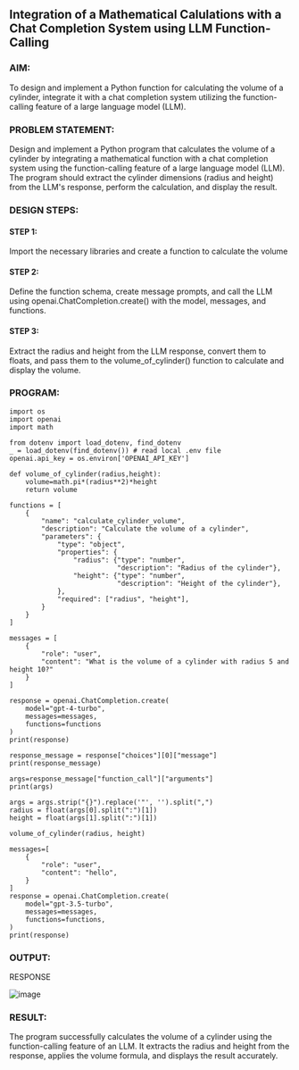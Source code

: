 ## Integration of a Mathematical Calulations with a Chat Completion System using LLM Function-Calling

### AIM:
To design and implement a Python function for calculating the volume of a cylinder, integrate it with a chat completion system utilizing the function-calling feature of a large language model (LLM).

### PROBLEM STATEMENT:
Design and implement a Python program that calculates the volume of a cylinder by integrating a mathematical function with a chat completion system using the function-calling feature of a large language model (LLM). The program should extract the cylinder dimensions (radius and height) from the LLM's response, perform the calculation, and display the result.

### DESIGN STEPS:

#### STEP 1: 
Import the necessary libraries and create a function to calculate the volume

#### STEP 2:
Define the function schema, create message prompts, and call the LLM using openai.ChatCompletion.create() with the model, messages, and functions.

#### STEP 3:
Extract the radius and height from the LLM response, convert them to floats, and pass them to the volume_of_cylinder() function to calculate and display the volume.

### PROGRAM:
```
import os
import openai
import math

from dotenv import load_dotenv, find_dotenv
_ = load_dotenv(find_dotenv()) # read local .env file
openai.api_key = os.environ['OPENAI_API_KEY']

def volume_of_cylinder(radius,height):
    volume=math.pi*(radius**2)*height
    return volume

functions = [
    {
        "name": "calculate_cylinder_volume",
        "description": "Calculate the volume of a cylinder",
        "parameters": {
            "type": "object",
            "properties": {
                "radius": {"type": "number", 
                           "description": "Radius of the cylinder"},
                "height": {"type": "number", 
                           "description": "Height of the cylinder"},
            },
            "required": ["radius", "height"],
        }
    }
]

messages = [
    {
        "role": "user", 
        "content": "What is the volume of a cylinder with radius 5 and height 10?"
    }
]

response = openai.ChatCompletion.create(
    model="gpt-4-turbo",
    messages=messages,
    functions=functions
)
print(response)

response_message = response["choices"][0]["message"]
print(response_message)

args=response_message["function_call"]["arguments"]
print(args)

args = args.strip("{}").replace('"', '').split(",")
radius = float(args[0].split(":")[1])
height = float(args[1].split(":")[1])

volume_of_cylinder(radius, height)

messages=[
    {
        "role": "user",
        "content": "hello",
    }
]
response = openai.ChatCompletion.create(
    model="gpt-3.5-turbo",
    messages=messages,
    functions=functions,
)
print(response)
```

### OUTPUT:

RESPONSE

![image](https://github.com/user-attachments/assets/1e72b3f2-2be6-431d-bbc8-33971817f7e3)


### RESULT:
The program successfully calculates the volume of a cylinder using the function-calling feature of an LLM. It extracts the radius and height from the response, applies the volume formula, and displays the result accurately.

